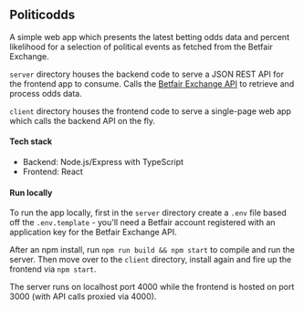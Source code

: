 ## Politicodds

A simple web app which presents the latest betting odds data and percent likelihood for a selection of political events as fetched from the Betfair Exchange.

`server` directory houses the backend code to serve a JSON REST API for the frontend app to consume.
Calls the [Betfair Exchange API](https://developer.betfair.com/en/exchange-api/) to retrieve and process odds data.

`client` directory houses the frontend code to serve a single-page web app which calls the backend API on the fly.

#### Tech stack
- Backend: Node.js/Express with TypeScript
- Frontend: React

#### Run locally
To run the app locally, first in the `server` directory create a `.env` file based off the `.env.template` - you'll need a Betfair account registered with an application key for the Betfair Exchange API.

After an npm install, run `npm run build && npm start` to compile and run the server. Then move over to the `client` directory, install again and fire up the frontend via `npm start`.

The server runs on localhost port 4000 while the frontend is hosted on port 3000 (with API calls proxied via 4000).
